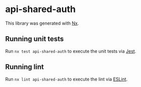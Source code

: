 # api-shared-auth

This library was generated with [Nx](https://nx.dev).

## Running unit tests

Run `nx test api-shared-auth` to execute the unit tests via [Jest](https://jestjs.io).

## Running lint

Run `nx lint api-shared-auth` to execute the lint via [ESLint](https://eslint.org/).

